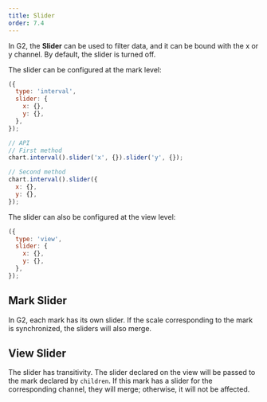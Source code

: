 ```yaml
---
title: Slider
order: 7.4
---
```


In G2, the **Slider** can be used to filter data, and it can be bound with the x or y channel. By default, the slider is turned off.

The slider can be configured at the mark level:

```js
({
  type: 'interval',
  slider: {
    x: {},
    y: {},
  },
});
```

```js
// API
// First method
chart.interval().slider('x', {}).slider('y', {});

// Second method
chart.interval().slider({
  x: {},
  y: {},
});
```

The slider can also be configured at the view level:

```js
({
  type: 'view',
  slider: {
    x: {},
    y: {},
  },
});
```

## Mark Slider

In G2, each mark has its own slider. If the scale corresponding to the mark is synchronized, the sliders will also merge.

## View Slider

The slider has transitivity. The slider declared on the view will be passed to the mark declared by `children`. If this mark has a slider for the corresponding channel, they will merge; otherwise, it will not be affected.
